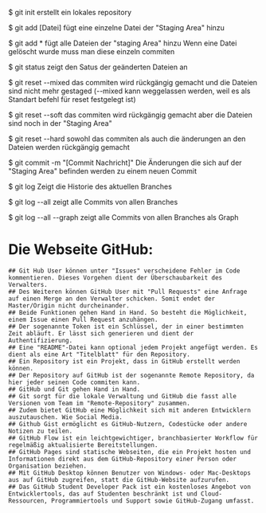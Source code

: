 $ git init
  erstellt ein lokales repository

$ git add [Datei]
  fügt eine einzelne Datei der "Staging Area" hinzu

$ git add *
  fügt alle Dateien der "staging Area" hinzu
  Wenn eine Datei gelöscht wurde muss man diese einzeln
  commiten

$ git status
  zeigt den Satus der geänderten Dateien an

$ git reset --mixed
  das commiten wird rückgängig gemacht und die Dateien sind
  nicht mehr gestaged (--mixed kann weggelassen werden, weil es als Standart
  befehl für reset festgelegt ist)

$ git reset --soft
  das commiten wird rückgängig gemacht aber die Dateien sind
  noch in der "Staging Area"

$ git reset --hard
  sowohl das commiten als auch die änderungen an den Dateien
  werden rückgängig gemacht

$ git commit -m "[Commit Nachricht]"
  Die Änderungen die sich auf der "Staging Area" befinden werden
  zu einem neuen Commit

$ git log
  Zeigt die Historie des aktuellen Branches

$ git log --all
  zeigt alle Commits von allen Branches

$ git log --all --graph
  zeigt alle Commits von allen Branches als Graph

# Die Webseite GitHub:
	## Git Hub User können unter "Issues" verscheidene Fehler im Code kommentieren. Dieses Vorgehen dient der Überschaubarkeit des Verwalters. 
	## Des Weiteren können GitHub User mit "Pull Requests" eine Anfrage auf einen Merge an den Verwalter schicken. Somit endet der Master/Origin nicht durcheinander.
	## Beide Funktionen gehen Hand in Hand. So besteht die Möglichkeit, einem Issue einen Pull Request anzuhängen.
	## Der sogenannte Token ist ein Schlüssel, der in einer bestimmten Zeit abläuft. Er lässt sich generieren und dient der Authentifizierung. 
	## Eine "README"-Datei kann optional jedem Projekt angefügt werden. Es dient als eine Art "Titelblatt" für den Repository. 
	## Ein Repository ist ein Projekt, dass in GitHub erstellt werden können. 
	## Der Repository auf GitHub ist der sogenannte Remote Repository, da hier jeder seinen Code commiten kann.
	## GitHub und Git gehen Hand in Hand. 
	## Git sorgt für die lokale Verwaltung und GitHub die fasst alle Versionen vom Team im "Remote-Repository" zusammen.
	## Zudem bietet GitHub eine Möglichkeit sich mit anderen Entwicklern auszutauschen. Wie Social Media.
	## Github Gist ermöglicht es GitHub-Nutzern, Codestücke oder andere Notizen zu teilen.
	## GitHub Flow ist ein leichtgewichtiger, branchbasierter Workflow für regelmäßig aktualisierte Bereitstellungen.
	## GitHub Pages sind statische Webseiten, die ein Projekt hosten und Informationen direkt aus dem GitHub-Repository einer Person oder Organisation beziehen.
	## Mit GitHub Desktop können Benutzer von Windows- oder Mac-Desktops aus auf GitHub zugreifen, statt die GitHub-Website aufzurufen.
	## Das GitHub Student Developer Pack ist ein kostenloses Angebot von Entwicklertools, das auf Studenten beschränkt ist und Cloud-Ressourcen, Programmiertools und Support sowie GitHub-Zugang umfasst.